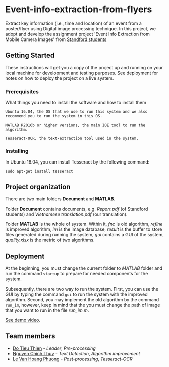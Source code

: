 # Event-info-extraction-from-flyers

Extract key information (i.e., time and location) of an event from a poster/flyer using Digital image processing technique. In this project, we adopt and develop the assignment project 'Event Info Extraction from Mobile Camera Images' from [Standford students](https://web.stanford.edu/class/ee368/Project_Winter_1314/)

## Getting Started

These instructions will get you a copy of the project up and running on your local machine for development and testing purposes. See deployment for notes on how to deploy the project on a live system.

### Prerequisites

What things you need to install the software and how to install them

```
Ubuntu 16.04, the OS that we use to run this system and we also recommend you to run the system in this OS.

MATLAB R2016b or higher versions, the main IDE tool to run the algorithm.

Tesseract-OCR, the text-extraction tool used in the system.
```

### Installing

In Ubuntu 16.04, you can install Tesseract by the following command:

```
sudo apt-get install tesseract
```

## Project organization

There are two main folders **Document** and **MATLAB**.

Folder **Document** contains documents, e.g. *Report.pdf* (of Standford students) and *Vietnamese translation.pdf* (our translation). 

Folder **MATLAB** is the whole of system. Within it, *fnc* is old algorithm, *refine* is improved algorithm, *im* is the image database, *result* is the buffer to store files generated during running the system, *gui* contains a GUI of the system, *quality.xlsx* is the metric of two algorithms.

## Deployment

At the beginning, you must change the current folder to *MATLAB* folder and run the command ```startup``` to prepare for needed components for the system.

Subsequently, there are two way to run the system. First, you can use the GUI by typing the command ```gui``` to run the system with the improved algorithm. Second, you may implement the old algorithm by the command ```run_im```, however, keep in mind that the you must change the path of image that you want to run in the file *run_im.m*.

[See demo video](https://youtu.be/TrWnVXtxauQ).

## Team members

* [Do Tieu Thien](https://github.com/dotieuthien) - *Leader*, *Pre-processing*
* [Nguyen Chinh Thuy](https://github.com/AntiAegis) - *Text Detection*, *Algorithm improvement*
* [Le Van Hoang Phuong](https://github.com/RykerLe) - *Post-processing*, *Tesseract-OCR*
